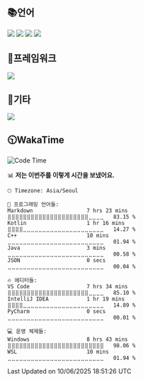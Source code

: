 ## 📚언어
<p>
 <img src="https://img.shields.io/badge/C-A8B9CC?style=flat-square&logo=c&logoColor=white"/>
 <img src="https://img.shields.io/badge/C++-00599C?style=flat-square&logo=cplusplus&logoColor=white"/>
 <img src="https://img.shields.io/badge/Java-f05650?style=flat-square&logo=openjdk&logoColor=white"/>
 <img src="https://img.shields.io/badge/Python-007396?style=flat-square&logo=python&logoColor=white"/>
</p>

## 🔧프레임워크
<p>
 <img src="https://img.shields.io/badge/Unreal Engine-0E1128?style=flat-square&logo=unrealengine&logoColor=white"/>
</p>

## 📃기타
<p>
 <img src="https://img.shields.io/badge/MySQL-4479A1?style=flat-square&logo=mysql&logoColor=white"/>
</p>

## 🕥WakaTime
<!--START_SECTION:waka-->
![Code Time](http://img.shields.io/badge/Code%20Time-90%20hrs%2056%20mins-blue)

📊 **저는 이번주를 이렇게 시간을 보냈어요.** 

```text
🕑︎ Timezone: Asia/Seoul

💬 프로그래밍 언어들: 
Markdown                 7 hrs 23 mins       ⣿⣿⣿⣿⣿⣿⣿⣿⣿⣿⣿⣿⣿⣿⣿⣿⣿⣿⣿⣿⣿⣀⣀⣀⣀   83.15 % 
Kotlin                   1 hr 16 mins        ⣿⣿⣿⣿⣀⣀⣀⣀⣀⣀⣀⣀⣀⣀⣀⣀⣀⣀⣀⣀⣀⣀⣀⣀⣀   14.27 % 
C++                      10 mins             ⣀⣀⣀⣀⣀⣀⣀⣀⣀⣀⣀⣀⣀⣀⣀⣀⣀⣀⣀⣀⣀⣀⣀⣀⣀   01.94 % 
Java                     3 mins              ⣀⣀⣀⣀⣀⣀⣀⣀⣀⣀⣀⣀⣀⣀⣀⣀⣀⣀⣀⣀⣀⣀⣀⣀⣀   00.58 % 
JSON                     0 secs              ⣀⣀⣀⣀⣀⣀⣀⣀⣀⣀⣀⣀⣀⣀⣀⣀⣀⣀⣀⣀⣀⣀⣀⣀⣀   00.04 % 

🔥 에디터들: 
VS Code                  7 hrs 34 mins       ⣿⣿⣿⣿⣿⣿⣿⣿⣿⣿⣿⣿⣿⣿⣿⣿⣿⣿⣿⣿⣿⣀⣀⣀⣀   85.10 % 
IntelliJ IDEA            1 hr 19 mins        ⣿⣿⣿⣿⣀⣀⣀⣀⣀⣀⣀⣀⣀⣀⣀⣀⣀⣀⣀⣀⣀⣀⣀⣀⣀   14.89 % 
PyCharm                  0 secs              ⣀⣀⣀⣀⣀⣀⣀⣀⣀⣀⣀⣀⣀⣀⣀⣀⣀⣀⣀⣀⣀⣀⣀⣀⣀   00.01 % 

💻 운영 체제들: 
Windows                  8 hrs 43 mins       ⣿⣿⣿⣿⣿⣿⣿⣿⣿⣿⣿⣿⣿⣿⣿⣿⣿⣿⣿⣿⣿⣿⣿⣿⣿   98.06 % 
WSL                      10 mins             ⣀⣀⣀⣀⣀⣀⣀⣀⣀⣀⣀⣀⣀⣀⣀⣀⣀⣀⣀⣀⣀⣀⣀⣀⣀   01.94 % 
```


 Last Updated on 10/06/2025 18:51:26 UTC
<!--END_SECTION:waka-->
